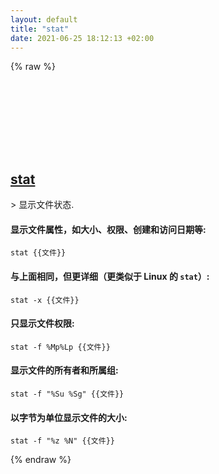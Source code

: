 ```yaml
---
layout: default
title: "stat"
date: 2021-06-25 18:12:13 +02:00
---
```

{% raw %}
<h2 id="stat">
  <a href="/zh/osx/stat.html">stat</a> <a href="#stat"><svg class="icon">
    <use href="/assets/images/unicode_sprite.svg#link" />
  </svg></a>
</h2>
> 显示文件状态.

#### 显示文件属性，如大小、权限、创建和访问日期等:
```shell
stat {{文件}}
```
#### 与上面相同，但更详细（更类似于 Linux 的 `stat`）:
```shell
stat -x {{文件}}
```
#### 只显示文件权限:
```shell
stat -f %Mp%Lp {{文件}}
```
#### 显示文件的所有者和所属组:
```shell
stat -f "%Su %Sg" {{文件}}
```
#### 以字节为单位显示文件的大小:
```shell
stat -f "%z %N" {{文件}}
```
{% endraw %}